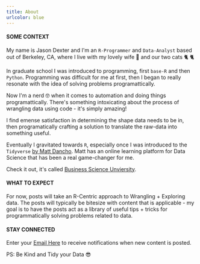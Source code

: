 ```yaml
---
title: About
urlcolor: blue
---
```


#### SOME CONTEXT

My name is Jason Dexter and I'm an `R-Programmer` and `Data-Analyst` based out of Berkeley, CA, where I live with my lovely wife 💃 and our two cats 🐈 🐈

In graduate school I was introduced to programming, first `base-R` and then `Python`. Programming was difficult for me at first, then I began to really resonate with the idea of solving problems programattically.

Now I'm a nerd 🤓 when it comes to automation and doing things programattically. There's something intoxicating about the process of wrangling data using code - it's simply amazing! 

I find emense satisfaction in determining the shape data needs to be in, then programatically crafting a solution to translate the raw-data into something useful.

Eventually I gravitated towards `R`, especially once I was introduced to the `Tidyverse` [by Matt Dancho](https://www.linkedin.com/in/mattdancho/). Matt has an online learning platform for Data Science that has been a real game-changer for me.

Check it out, it's called [Business Science Unviersity](http://bit.ly/2Z9SHsd).  


#### WHAT TO EXPECT

For now, posts will take an R-Centric approach to Wrangling + Exploring data. The posts will typically be bitesize with content that is applicable - my goal is to have the posts act as a library of useful tips + tricks for programmatically solving problems related to data.

#### STAY CONNECTED

Enter your [Email Here](https://tinyletter.com/dexters-analytics) to receive notifications when new content is posted.<br/>  

PS: Be Kind and Tidy your Data 😎